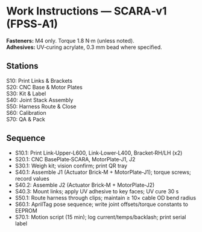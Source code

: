 # Work Instructions — SCARA‑v1 (FPSS‑A1)

**Fasteners:** M4 only. Torque 1.8 N·m (unless noted).  
**Adhesives:** UV‑curing acrylate, 0.3 mm bead where specified.

## Stations
S10: Print Links & Brackets  
S20: CNC Base & Motor Plates  
S30: Kit & Label  
S40: Joint Stack Assembly  
S50: Harness Route & Close  
S60: Calibration  
S70: QA & Pack

## Sequence
- S10.1: Print Link‑Upper‑L600, Link‑Lower‑L400, Bracket‑RH/LH (x2)
- S20.1: CNC BasePlate‑SCARA, MotorPlate‑J1, J2
- S30.1: Weigh kit; vision confirm; print QR tray
- S40.1: Assemble J1 (Actuator Brick‑M + MotorPlate‑J1); torque screws; record values
- S40.2: Assemble J2 (Actuator Brick‑M + MotorPlate‑J2)
- S40.3: Mount links; apply UV adhesive to key faces; UV cure 30 s
- S50.1: Route harness through clips; maintain ≥ 10× cable OD bend radius
- S60.1: AprilTag pose sequence; write joint offsets/torque constants to EEPROM
- S70.1: Motion script (15 min); log current/temps/backlash; print serial label
